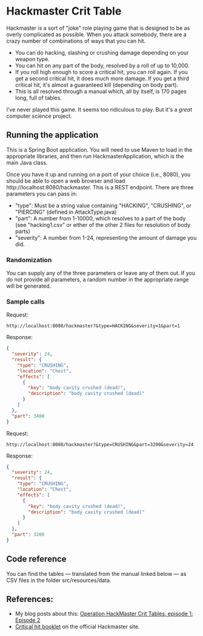 # Hackmaster Crit Table

Hackmaster is a sort of "joke" role playing game that is designed to be as overly complicated as possible.
When you attack somebody, there are a crazy number of combinations of ways that you can hit.

* You can do hacking, slashing or crushing damage depending on your weapon type.
* You can hit on any part of the body, resolved by a roll of up to 10,000.
* If you roll high enough to score a critical hit, you can roll again. If you get a second critical hit, it does
much more damage. If you get a third critical hit, it's almost a guaranteed kill (depending on body part).
* This is all resolved through a manual which, all by itself, is 170 pages long, full of tables.

I've never played this game. It seems too ridiculous to play. But it's a _great_ computer science project.

## Running the application

This is a Spring Boot application. You will need to use Maven to load in the appropriate libraries, and then
run HackmasterApplication, which is the main Java class.

Once you have it up and running on a port of your choice (i.e., 8080), you should be able to open a web browser and load
http://localhost:8080/hackmaster. This is a REST endpoint. There are three parameters you can pass in:

* "type": Must be a string value containing "HACKING", "CRUSHING", or "PIERCING" (defined in AttackType.java)
* "part": A number from 1-10000, which resolves to a part of the body (see "hacking1.csv" or either of the other
2 files for resolution of body parts)
* "severity": A number from 1-24, representing the amount of damage you did.

### Randomization

You can supply any of the three parameters or leave any of them out. If you do not provide all parameters, a random
number in the appropriate range will be generated.

### Sample calls

Request:
```
http://localhost:8080/hackmaster?&type=HACKING&severity=1&part=1
``` 

Response:
```json
{
  "severity": 24,
  "result": {
    "type": "CRUSHING",
    "location": "Chest",
    "effects": [
      {
        "key": "body cavity crushed (dead)",
        "description": "body cavity crushed (dead)"
      }
    ]
  },
  "part": 3400
}
```

Request:
```
http://localhost:8080/hackmaster?&type=CRUSHING&part=3200&severity=24
``` 

Response:
```json
{
  "severity": 24,
  "result": {
    "type": "CRUSHING",
    "location": "Chest",
    "effects": [
      {
        "key": "body cavity crushed (dead)",
        "description": "body cavity crushed (dead)"
      }
    ]
  },
  "part": 3200
}
```


## Code reference

You can find the tables  &mdash; translated from the manual linked below &mdash; as CSV files in the folder src/resources/data. 

## References:
* My blog posts about this: [Operation HackMaster Crit Tables, episode 1](http://castlesofair.blogspot.com/2011/09/operation-hackmaster-crit-tables.html);
[Episode 2](http://castlesofair.blogspot.com/2011/09/operation-hackmaster-crit-tables_19.html)
* [Critical hit booklet](https://www.kenzerco.com/hackmaster/downloads/Crit_Hit_Booklet.pdf) on the
official Hackmaster site.
